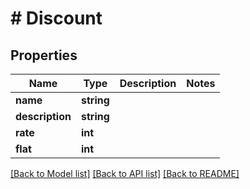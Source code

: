 # # Discount

## Properties

Name | Type | Description | Notes
------------ | ------------- | ------------- | -------------
**name** | **string** |  |
**description** | **string** |  |
**rate** | **int** |  |
**flat** | **int** |  |

[[Back to Model list]](../../README.md#models) [[Back to API list]](../../README.md#endpoints) [[Back to README]](../../README.md)
